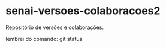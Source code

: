 # senai-versoes-colaboracoes2
Repositório de versões e colaborações.

lembrei do comando: git status